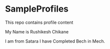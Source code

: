 # SampleProfiles
This repo contains profile content


My Name is Rushikesh Chikane

I am from Satara 
I have Completed Bech in Mech.
